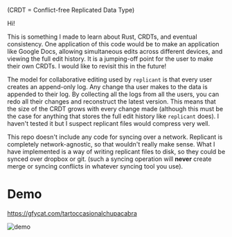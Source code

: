 (CRDT = Conflict-free Replicated Data Type)

Hi!

This is something I made to learn about Rust, CRDTs, and eventual consistency. One application of this code would be to make an application like Google Docs, allowing simultaneous edits across different devices, and viewing the full edit history. It is a jumping-off point for the user to make their own CRDTs. I would like to revisit this in the future! 

The model for collaborative editing used by `replicant` is that every user creates an append-only log. Any change tha user makes to the data is appended to their log. By collecting all the logs from all the users, you can redo all their changes and reconstruct the latest version. This means that the size of the CRDT grows with every change made (although this must be the case for anything that stores the full edit history like `replicant` does). I haven't tested it but I suspect replicant files would compress very well.

This repo doesn't include any code for syncing over a network. Replicant is completely network-agnostic, so that wouldn't really make sense. What I have implemented is a way of writing replicant files to disk, so they could be synced over dropbox or git. (such a syncing operation will __never__ create merge or syncing conflicts in whatever syncing tool you use).

# Demo

<https://gfycat.com/tartoccasionalchupacabra>


![demo](https://thumbs.gfycat.com/TartOccasionalChupacabra-size_restricted.gif)
